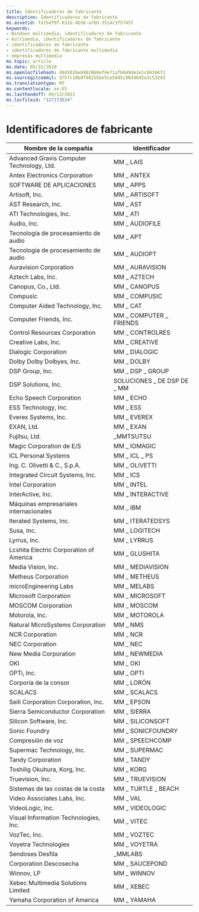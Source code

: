 ```yaml
---
title: Identificadores de fabricante
description: Identificadores de fabricante
ms.assetid: fa7bdf9f-832e-4b36-a76b-3514c3f5745f
keywords:
- Windows multimedia, identificadores de fabricante
- multimedia, identificadores de fabricante
- identificadores de fabricante
- identificadores de fabricante multimedia
- empresas multimedia
ms.topic: article
ms.date: 05/31/2018
ms.openlocfilehash: dd45026e6982068ef4e71afb049de2e1c6b18473
ms.sourcegitcommit: d75fc10b9f0825bbe5ce5045c90d4045e3c53243
ms.translationtype: MT
ms.contentlocale: es-ES
ms.lasthandoff: 09/13/2021
ms.locfileid: "127173634"
---
```

# <a name="manufacturer-identifiers"></a>Identificadores de fabricante



| Nombre de la compañía                               | Identificador            |
|--------------------------------------------|-----------------------|
| Advanced Gravis Computer Technology, Ltd.  | MM \_ LAIS            |
| Antex Electronics Corporation              | MM \_ ANTEX             |
| SOFTWARE DE APLICACIONES                              | MM \_ APPS              |
| Artisoft, Inc.                             | MM \_ ARTISOFT          |
| AST Research, Inc.                         | MM \_ AST               |
| ATI Technologies, Inc.                     | MM \_ ATI               |
| Audio, Inc.                                | MM \_ AUDIOFILE         |
| Tecnología de procesamiento de audio                | MM \_ APT               |
| Tecnología de procesamiento de audio                | MM \_ AUDIOPT           |
| Auravision Corporation                     | MM \_ AURAVISION        |
| Aztech Labs, Inc.                          | MM \_ AZTECH            |
| Canopus, Co., Ltd.                         | MM \_ CANOPUS           |
| Compusic                                   | MM \_ COMPUSIC          |
| Computer Aided Technology, Inc.            | MM \_ CAT               |
| Computer Friends, Inc.                     | MM \_ COMPUTER \_ FRIENDS |
| Control Resources Corporation              | MM \_ CONTROLRES        |
| Creative Labs, Inc.                        | MM \_ CREATIVE          |
| Dialogic Corporation                       | MM \_ DIALOGIC          |
| Dolby Dolby Dolbyes, Inc.                   | MM \_ DOLBY             |
| DSP Group, Inc.                            | MM \_ DSP \_ GROUP        |
| DSP Solutions, Inc.                        | SOLUCIONES \_ DE DSP DE \_ MM    |
| Echo Speech Corporation                    | MM \_ ECHO              |
| ESS Technology, Inc.                       | MM \_ ESS               |
| Everex Systems, Inc.                       | MM \_ EVEREX            |
| EXAN, Ltd.                                 | MM \_ EXAN              |
| Fujitsu, Ltd.                              | \_MMTSUTSU           |
| Magic Corporation de E/S                      | MM \_ IOMAGIC           |
| ICL Personal Systems                       | MM \_ ICL \_ PS           |
| Ing. C. Olivetti & C., S.p.A.              | MM \_ OLIVETTI          |
| Integrated Circuit Systems, Inc.           | MM \_ ICS               |
| Intel Corporation                          | MM \_ INTEL             |
| InterActive, Inc.                          | MM \_ INTERACTIVE       |
| Máquinas empresariales internacionales            | MM \_ IBM               |
| Iterated Systems, Inc.                     | MM \_ ITERATEDSYS       |
| Susa, Inc.                             | MM \_ LOGITECH          |
| Lyrrus, Inc.                               | MM \_ LYRRUS            |
| Lcshita Electric Corporation of America | MM \_ GLUSHITA        |
| Media Vision, Inc.                         | MM \_ MEDIAVISION       |
| Metheus Corporation                        | MM \_ METHEUS           |
| microEngineering Labs                      | MM \_ MELABS            |
| Microsoft Corporation                      | MM \_ MICROSOFT         |
| MOSCOM Corporation                         | MM \_ MOSCOM            |
| Motorola, Inc.                             | MM \_ MOTOROLA          |
| Natural MicroSystems Corporation           | MM \_ NMS               |
| NCR Corporation                            | MM \_ NCR               |
| NEC Corporation                            | MM \_ NEC               |
| New Media Corporation                      | MM \_ NEWMEDIA          |
| OKI                                        | MM \_ OKI               |
| OPTi, Inc.                                 | MM \_ OPTI              |
| Corporía de la consor                         | MM \_ LORÓN            |
| SCALACS                                    | MM \_ SCALACS           |
| Seili Corporation Corporation, Inc.              | MM \_ EPSON             |
| Sierra Semiconductor Corporation           | MM \_ SIERRA            |
| Silicon Software, Inc.                     | MM \_ SILICONSOFT       |
| Sonic Foundry                              | MM \_ SONICFOUNDRY      |
| Compresión de voz                         | MM \_ SPEECHCOMP        |
| Supermac Technology, Inc.                  | MM \_ SUPERMAC          |
| Tandy Corporation                          | MM \_ TANDY             |
| Toshilig Okuhura, Korg, Inc.              | MM \_ KORG              |
| Truevision, Inc.                           | MM \_ TRUEVISION        |
| Sistemas de las costas de la costa                       | MM \_ TURTLE \_ BEACH     |
| Video Associates Labs, Inc.                | MM \_ VAL               |
| VideoLogic, Inc.                           | MM \_ VIDEOLOGIC        |
| Visual Information Technologies, Inc.      | MM \_ VITEC             |
| VozTec, Inc.                             | MM \_ VOZTEC          |
| Voyetra Technologies                       | MM \_ VOYETRA           |
| Sendoses Desfila                          | \_MMLABS          |
| Corporation Descosecha                    | MM \_ SAUCEPOND        |
| Winnov, LP                                 | MM \_ WINNOV            |
| Xebec Multimedia Solutions Limited         | MM \_ XEBEC             |
| Yamaha Corporation of America              | MM \_ YAMAHA            |



 

 

 




